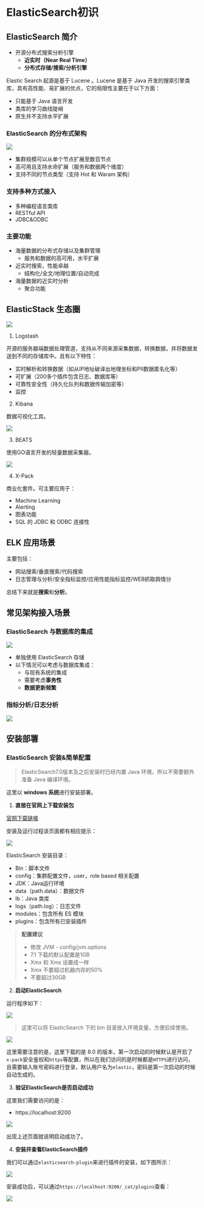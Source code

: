 # ElasticSearch初识


## ElasticSearch 简介


- 开源分布式搜索分析引擎
  - **近实时（Near Real Time）**
  - **分布式存储/搜索/分析引擎**

Elastic Search 起源是基于 Lucene 。Lucene 是基于 Java 开发的搜索引擎类库，具有高性能、易扩展的优点，它的局限性主要在于以下方面：

- 只能基于 Java 语言开发
- 类库的学习曲线陡峭
- 原生并不支持水平扩展

### ElasticSearch 的分布式架构

![](https://img.zhengyua.cn/img/20220228095556.png)

- 集群规模可以从单个节点扩展至数百节点
- 高可用且支持水命扩展（服务和数据两个维度）
- 支持不同的节点类型（支持 Hot 和 Waram 架构）

### 支持多种方式接入

- 多种编程语言类库
- RESTful API
- JDBC&ODBC

### 主要功能

- 海量数据的分布式存储以及集群管理
  - 服务和数据的高可用，水平扩展
- 近实时搜索，性能卓越
  - 结构化/全文/地理位置/自动完成
- 海量数据的近实时分析
  - 聚合功能


## ElasticStack 生态圈

![](https://img.zhengyua.cn/img/20220228094934.png)


1. Logstash

开源的服务器端数据处理管道，支持从不同来源采集数据，转换数据，并将数据发送到不同的存储库中。且有以下特性：

- 实时解析和转换数据（如从IP地址破译出地理坐标和PII数据匿名化等）
- 可扩展（200多个插件包含日志、数据库等）
- 可靠性安全性（持久化队列和数据传输加密等）
- 监控

2. Kibana

数据可视化工具。

![](https://img.zhengyua.cn/img/20220228093053.png)

3. BEATS

使用GO语言开发的轻量数据采集器。

![](https://img.zhengyua.cn/img/20220228093320.png)

4. X-Pack

商业化套件。可主要应用于：

- Machine Learning
- Alerting
- 图表功能
- SQL 的 JDBC 和 ODBC 连接性

## ELK 应用场景

主要包括：

- 网站搜索/垂直搜索/代码搜索
- 日志管理与分析/安全指标监控/应用性能指标监控/WEB抓取舆情分

总结下来就是**搜索**和**分析**。

## 常见架构接入场景

### ElasticSearch 与数据库的集成

![](https://img.zhengyua.cn/img/20220228094058.png)

- 单独使用 ElasticSearch 存储
- 以下情况可以考虑与数据库集成：
  - 与现有系统的集成
  - 需要考虑**事务性**
  - **数据更新频繁**

### 指标分析/日志分析

![](https://img.zhengyua.cn/img/20220228094229.png)

## 安装部署

### ElasticSearch 安装&简单配置

> ElasticSearch7.0版本及之后安装时已经内置 Java 环境，所以不需要额外准备 Java 编译环境。

这里以 **windows 系统**进行安装部署。

1. **直接在官网上下载安装包**

[官网下载链接](https://www.elastic.co/cn/downloads/elasticsearch)

安装及运行过程该页面都有相应提示：

![](https://img.zhengyua.cn/img/20220228102131.png)


ElasticSearch 安装目录：

- Bin：脚本文件
- config：集群配置文件，user，role based 相关配置
- JDK：Java运行环境
- data（path.data）：数据文件
- lb：Java 类库
- logs（path.log）：日志文件
- modules：包含所有 ES 模块
- plugins：包含所有已安装插件

> **配置建议**
> - 修改 JVM - config/jvm.options
> - 7.1 下载的默认配置是1GB
> - Xmx 和 Xms 设置成一样
> - Xmx 不要超过机器内存的50%
> - 不要超过30GB

2. **启动ElasticSearch**

运行程序如下：

![](https://img.zhengyua.cn/img/20220228121711.png)

> 这里可以将 ElasticSearch 下的 bin 目录放入环境变量，方便后续使用。

![](https://img.zhengyua.cn/img/20220301123644.png)

这里需要注意的是，这里下载的是 8.0 的版本，第一次启动的时候默认是开启了`x-pack`安全鉴权和`https`等配置，所以在我们访问的是时候都是`HTTPS`进行访问，且需要输入账号密码进行登录，默认用户名为`elastic`，密码是第一次启动的时候自动生成的。


3. **验证ElasticSearch是否启动成功**

这里我们需要访问的是：

- https://localhost:9200

![](https://img.zhengyua.cn/img/20220301124248.png)

出现上述页面就说明启动成功了。

4. **安装并查看ElasticSearch插件**

我们可以通过`elasticsearch-plugin`来进行插件的安装，如下图所示：

![](https://img.zhengyua.cn/img/20220228132648.png)

安装成功后，可以通过`https://localhost:9200/_cat/plugins`查看：

![](https://img.zhengyua.cn/img/20220228132829.png)
